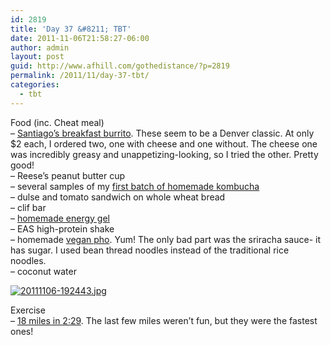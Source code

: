 ```yaml
---
id: 2819
title: 'Day 37 &#8211; TBT'
date: 2011-11-06T21:58:27-06:00
author: admin
layout: post
guid: http://www.afhill.com/gothedistance/?p=2819
permalink: /2011/11/day-37-tbt/
categories:
  - tbt
---
```

Food (inc. Cheat meal)  
&#8211; [Santiago&#8217;s breakfast burrito](http://eatatsantiagos.com/). These seem to be a Denver classic. At only $2 each, I ordered two, one with cheese and one without. The cheese one was incredibly greasy and unappetizing-looking, so I tried the other. Pretty good!  
&#8211; Reese&#8217;s peanut butter cup  
&#8211; several samples of my [first batch of homemade kombucha](http://www.afhill.com/gothedistance/2011/11/my-first-batch-of-kombucha-tea/)  
&#8211; dulse and tomato sandwich on whole wheat bread  
&#8211; clif bar  
&#8211; [homemade energy gel](http://www.afhill.com/gothedistance/2011/10/energy-gel/)  
&#8211; EAS high-protein shake  
&#8211; homemade [vegan pho](http://www.thekitchn.com/thekitchn/soup/recipe-vegetarian-pho-107312). Yum! The only bad part was the sriracha sauce- it has sugar. I used bean thread noodles instead of the traditional rice noodles.  
&#8211; coconut water

[<img src="http://www.afhill.com/gothedistance/wp-content/uploads/2011/11/20111106-192443.jpg" alt="20111106-192443.jpg" class="alignnone size-full" />](http://www.afhill.com/gothedistance/wp-content/uploads/2011/11/20111106-192443.jpg)

Exercise  
&#8211; [18 miles in 2:29](http://www.afhill.com/gothedistance/2011/11/18-in-the-bank/). The last few miles weren&#8217;t fun, but they were the fastest ones!